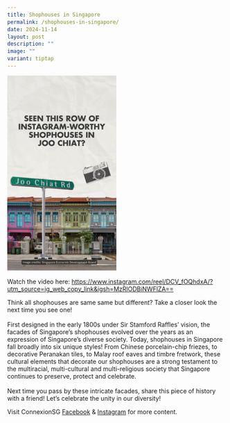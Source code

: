 ```yaml
---
title: Shophouses in Singapore
permalink: /shophouses-in-singapore/
date: 2024-11-14
layout: post
description: ""
image: ""
variant: tiptap
---
```

<p></p>
<div class="isomer-image-wrapper">
<img style="width: 50%;" height="auto" width="100%" alt="Shophouses in Singapore" src="/images/Shophouses_in_Singapore.png">
</div>
<p>Watch the video here: <a href="https://www.instagram.com/reel/DCV_fOQhdxA/?utm_source=ig_web_copy_link&amp;igsh=MzRlODBiNWFlZA==" rel="noopener noreferrer nofollow" target="_blank">https://www.instagram.com/reel/DCV_fOQhdxA/?utm_source=ig_web_copy_link&amp;igsh=MzRlODBiNWFlZA==</a>
</p>
<p>Think all shophouses are same same but different? Take a closer look the
next time you see one!
<br>
<br>First designed in the early 1800s under Sir Stamford Raffles’ vision,
the facades of Singapore’s shophouses evolved over the years as an expression
of Singapore’s diverse society. Today, shophouses in Singapore fall broadly
into six unique styles! From Chinese porcelain-chip friezes, to decorative
Peranakan tiles, to Malay roof eaves and timbre fretwork, these cultural
elements that decorate our shophouses are a strong testament to the multiracial,
multi-cultural and multi-religious society that Singapore continues to
preserve, protect and celebrate.
<br>
<br>Next time you pass by these intricate facades, share this piece of history
with a friend! Let’s celebrate the unity in our diversity!</p>
<p>Visit ConnexionSG <a href="https://www.facebook.com/ConnexionSG" rel="noopener noreferrer nofollow" target="_blank">Facebook</a> &amp; <a href="https://www.instagram.com/connexionsg/" rel="noopener noreferrer nofollow" target="_blank">Instagram</a> for
more content.</p>